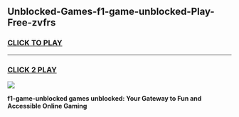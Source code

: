 
## Unblocked-Games-f1-game-unblocked-Play-Free-zvfrs
<h3>
<a href="https://premium76.site?title=f1-game-unblocked&ref=24M">CLICK TO PLAY</a></h3>
<hr>

<h3>
<a href="https://premium76.site?title=f1-game-unblocked&ref=24M">CLICK 2 PLAY</a>
  
</h3>

<a href="https://premium76.site?title=f1-game-unblocked&ref=24M"><img src="https://clearcache.store/games.png"></a>


**f1-game-unblocked games unblocked: Your Gateway to Fun and Accessible Online Gaming**
